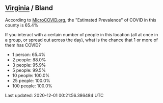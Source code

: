 
## [Virginia](/united-states/virginia) / Bland

According to [MicroCOVID.org](http://microcovid.org),
the "Estimated Prevalence" of COVID in this county is 65.4%

If you interact with a certain number of people in this location
(all at once in a group, or spread out across the day), what is the chance that
1 or more of them has COVID?

- 1 person: 65.4%
- 2 people: 88.0%
- 3 people: 95.9%
- 5 people: 99.5%
- 10 people: 100.0%
- 25 people: 100.0%
- 100 people: 100.0%

Last updated: 2020-12-01 00:21:56.386484 UTC
